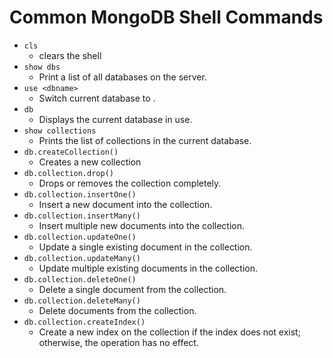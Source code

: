 # Common MongoDB Shell Commands
- `cls`
    - clears the shell
- `show dbs` 
    - Print a list of all databases on the server.
- `use <dbname> `
    - Switch current database to <dbname>. 
- `db` 
    - Displays the current database in use.
- `show collections` 
    - Prints the list of collections in the current database.
- `db.createCollection()` 
    - Creates a new collection
- `db.collection.drop()` 
    - Drops or removes the collection completely.
- `db.collection.insertOne()` 
    - Insert a new document into the collection.
- `db.collection.insertMany()` 
    - Insert multiple new documents into the collection.
- `db.collection.updateOne()` 
    - Update a single existing document in the collection.
- `db.collection.updateMany()` 
    - Update multiple existing documents in the collection.
- `db.collection.deleteOne()` 
    - Delete a single document from the collection.
- `db.collection.deleteMany()` 
    - Delete documents from the collection.
- `db.collection.createIndex()` 
    - Create a new index on the collection if the index does not exist; otherwise, the operation has no effect.